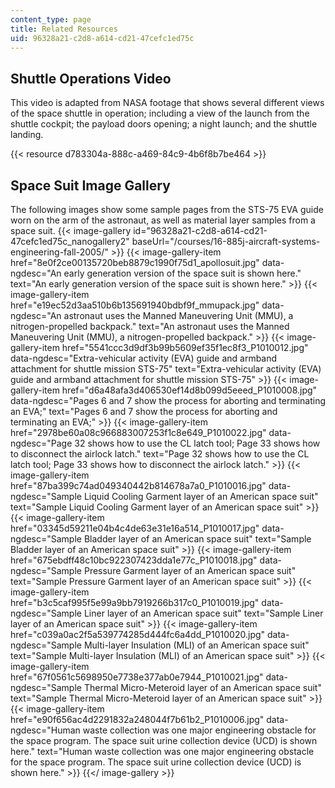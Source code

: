 ```yaml
---
content_type: page
title: Related Resources
uid: 96328a21-c2d8-a614-cd21-47cefc1ed75c
---
```


Shuttle Operations Video
------------------------

This video is adapted from NASA footage that shows several different views of the space shuttle in operation; including a view of the launch from the shuttle cockpit; the payload doors opening; a night launch; and the shuttle landing.

{{< resource d783304a-888c-a469-84c9-4b6f8b7be464 >}}

Space Suit Image Gallery
------------------------

The following images show some sample pages from the STS-75 EVA guide worn on the arm of the astronaut, as well as material layer samples from a space suit.
{{< image-gallery id="96328a21-c2d8-a614-cd21-47cefc1ed75c_nanogallery2" baseUrl="/courses/16-885j-aircraft-systems-engineering-fall-2005/" >}}
{{< image-gallery-item href="8e0f2ce00135720beb8879c1990f75d1_apollosuit.jpg" data-ngdesc="An early generation version of the space suit is shown here." text="An early generation version of the space suit is shown here." >}}
{{< image-gallery-item href="e19ec52d3aa510b6b135691940bdbf9f_mmupack.jpg" data-ngdesc="An astronaut uses the Manned Maneuvering Unit (MMU), a nitrogen-propelled backpack." text="An astronaut uses the Manned Maneuvering Unit (MMU), a nitrogen-propelled backpack." >}}
{{< image-gallery-item href="5541ccc3d9df3b99b5609ef35f1ec8f3_P1010012.jpg" data-ngdesc="Extra-vehicular activity (EVA) guide and armband attachment for shuttle mission STS-75" text="Extra-vehicular activity (EVA) guide and armband attachment for shuttle mission STS-75" >}}
{{< image-gallery-item href="d6a48afa3d406530ef14d8b099d5eeed_P1010008.jpg" data-ngdesc="Pages 6 and 7 show the process for aborting and terminating an EVA;" text="Pages 6 and 7 show the process for aborting and terminating an EVA;" >}}
{{< image-gallery-item href="2978be60a08c966883007253f1c8e649_P1010022.jpg" data-ngdesc="Page 32 shows how to use the CL latch tool; Page 33 shows how to disconnect the airlock latch." text="Page 32 shows how to use the CL latch tool; Page 33 shows how to disconnect the airlock latch." >}}
{{< image-gallery-item href="87ba399c74ad049340442b814678a7a0_P1010016.jpg" data-ngdesc="Sample Liquid Cooling Garment layer of an American space suit" text="Sample Liquid Cooling Garment layer of an American space suit" >}}
{{< image-gallery-item href="03345d59211e04b4c4de63e31e16a514_P1010017.jpg" data-ngdesc="Sample Bladder layer of an American space suit" text="Sample Bladder layer of an American space suit" >}}
{{< image-gallery-item href="675ebdff48c10bc922307423dda1e77c_P1010018.jpg" data-ngdesc="Sample Pressure Garment layer of an American space suit" text="Sample Pressure Garment layer of an American space suit" >}}
{{< image-gallery-item href="b3c5caf995f5e99a9bb7919266b317c0_P1010019.jpg" data-ngdesc="Sample Liner layer of an American space suit" text="Sample Liner layer of an American space suit" >}}
{{< image-gallery-item href="c039a0ac2f5a539774285d444fc6a4dd_P1010020.jpg" data-ngdesc="Sample Multi-layer Insulation (MLI) of an American space suit" text="Sample Multi-layer Insulation (MLI) of an American space suit" >}}
{{< image-gallery-item href="67f0561c5698950e7738e377ab0e7944_P1010021.jpg" data-ngdesc="Sample Thermal Micro-Meteroid layer of an American space suit" text="Sample Thermal Micro-Meteroid layer of an American space suit" >}}
{{< image-gallery-item href="e90f656ac4d2291832a248044f7b61b2_P1010006.jpg" data-ngdesc="Human waste collection was one major engineering obstacle for the space program. The space suit urine collection device (UCD) is shown here." text="Human waste collection was one major engineering obstacle for the space program. The space suit urine collection device (UCD) is shown here." >}}
{{</ image-gallery >}}